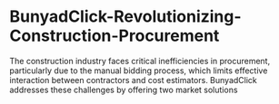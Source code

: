 # BunyadClick-Revolutionizing-Construction-Procurement
The construction industry faces critical inefficiencies in procurement, particularly due to the manual bidding process, which limits effective interaction between contractors and cost estimators. BunyadClick addresses these challenges by offering two market solutions
